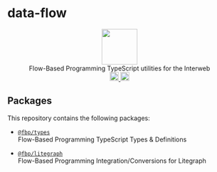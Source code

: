 # data-flow

<p align="center" width="100%">
  <img src="https://github.com/cosmology-tech/interweb-utils/assets/545047/89c743c4-be88-409f-9a77-4b02cd7fe9a4" width="80">
  <br/>
  Flow-Based Programming TypeScript utilities for the Interweb
  <br />
  <a href="https://github.com/interweb-inc/data-flow/actions/workflows/run-tests.yaml">
    <img height="20" src="https://github.com/interweb-inc/data-flow/actions/workflows/run-tests.yaml/badge.svg" />
  </a>
   <a href="https://github.com/interweb-inc/data-flow/blob/main/LICENSE-MIT">
    <img height="20" src="https://img.shields.io/badge/license-MIT-blue.svg"/>
  </a>
</p>

## Packages

This repository contains the following packages:

- [`@fbp/types`](https://github.com/interweb-inc/data-flow/tree/main/packages/types)  
  Flow-Based Programming TypeScript Types & Definitions

- [`@fbp/litegraph`](https://github.com/interweb-inc/data-flow/tree/main/packages/litegraph)  
  Flow-Based Programming Integration/Conversions for Litegraph
